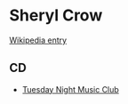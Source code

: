 # Sheryl Crow

[Wikipedia entry](https://en.wikipedia.org/wiki/Sheryl_Crow)

## CD

- [Tuesday Night Music Club](Tuesday_Night_Music_Club.md)
